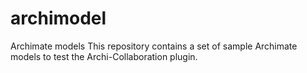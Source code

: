 # archimodel
Archimate models
This repository contains a set of sample Archimate models to test the Archi-Collaboration plugin.
